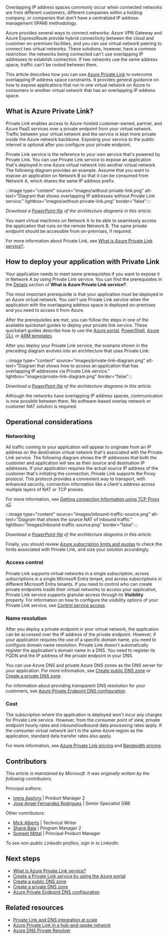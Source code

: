 Overlapping IP address spaces commonly occur when connected networks are from different customers, different companies within a holding company, or companies that don't have a centralized IP address management (IPAM) methodology.
 
Azure provides several ways to connect networks: Azure VPN Gateway and Azure ExpressRoute provide hybrid connectivity between the cloud and customer on-premises facilities, and you can use virtual network peering to connect two virtual networks. These solutions, however, have a common restriction: the networks being connected can't use overlapping IP addresses to establish connection. If two networks use the same address space, traffic can't be routed between them.  
 
This article describes how you can use [Azure Private Link](https://azure.microsoft.com/products/private-link) to overcome overlapping IP address space constraints. It provides general guidance on how to expose applications that run in one virtual network on Azure to consumers in another virtual network that has an overlapping IP address space.

## What is Azure Private Link?
 
Private Link enables access to Azure-hosted customer-owned, partner, and Azure PaaS services over a private endpoint from your virtual network. Traffic between your virtual network and the service is kept more private inside the Azure network backbone. Exposing your service to the public internet is optional after you configure your private endpoint.

Private Link service is the reference to your own service that's powered by Private Link. You can use Private Link service to expose an application that's deployed in one Azure virtual network into another virtual network. The following diagram provides an example. Assume that you want to expose an application on Network B so that it can be consumed from Network A, which shares the same IP address prefix.

:::image type="content" source="images/without-private-link.png" alt-text="Diagram that shows overlapping IP addresses without Private Link service." lightbox="images/without-private-link.png" border="false":::

*Download a [PowerPoint file](https://arch-center.azureedge.net/private-link-ip-constraints.pptx) of the architecture diagrams in this article.* 

You want virtual machines on Network A to be able to seamlessly access the application that runs on the remote Network B. The same private endpoint should be accessible from on-premises, if required.
 
For more information about Private Link, see [What is Azure Private Link service?](/azure/private-link/private-link-service-overview#details). 

## How to deploy your application with Private Link
 
Your application needs to meet some prerequisites if you want to expose it in Network A by using Private Link service. You can find the prerequisites in the [Details](/azure/private-link/private-link-service-overview#details) section of **What is Azure Private Link service?**. 

The most important prerequisite is that your application must be deployed in an Azure virtual network. You can't use Private Link service when the application with the overlapping address space is deployed on-premises and you need to access it from Azure. 

After the prerequisites are met, you can follow the steps in one of the available quickstart guides to deploy your private link service. These quickstart guides describe how to use the [Azure portal](/azure/private-link/create-private-link-service-portal#create-a-private-link-service), [PowerShell](/azure/private-link/create-private-link-service-powershell#create-a-private-link-service), [Azure CLI](/azure/private-link/create-private-link-service-cli#create-a-private-link-service), or [ARM templates](/azure/private-link/create-private-link-service-template).  
 
After you deploy your Private Link service, the scenario shown in the preceding diagram evolves into an architecture that uses Private Link: 

:::image type="content" source="images/private-link-diagram.png" alt-text="Diagram that shows how to access an application that has overlapping IP addresses via Private Link service." lightbox="images/private-link-diagram.png" border="false":::

*Download a [PowerPoint file](https://arch-center.azureedge.net/private-link-ip-constraints.pptx) of the architecture diagrams in this article.*  

Although the networks have overlapping IP address spaces, communication is now possible between them. No software-based overlay network or customer NAT solution is required. 

## Operational considerations
 
### Networking

All traffic coming to your application will appear to originate from an IP address on the destination virtual network that's associated with the Private Link service. The following diagram shows the IP addresses that both the customer and application will see as their source and destination IP addresses. If your application requires the actual source IP address of the customer that's initiating the connection, Private Link supports the Proxy protocol. This protocol provides a convenient way to transport, with enhanced security, connection information like a client's address across multiple layers of NAT or TCP proxies.

For more information, see [Getting connection Information using TCP Proxy v2](/azure/private-link/private-link-service-overview#getting-connection-information-using-tcp-proxy-v2).  

:::image type="content" source="images/inbound-traffic-source.png" alt-text="Diagram that shows the source NAT of inbound traffic." lightbox="images/inbound-traffic-source.png" border="false":::

*Download a [PowerPoint file](https://arch-center.azureedge.net/private-link-ip-constraints.pptx) of the architecture diagrams in this article.* 
 
Finally, you should review [Azure subscription limits and quotas](/azure/azure-resource-manager/management/azure-subscription-service-limits#private-link-limits) to check the limits associated with Private Link, and size your solution accordingly.
 
### Access control 

Private Link supports virtual networks in a single subscription, across subscriptions in a single Microsoft Entra tenant, and across subscriptions in different Microsoft Entra tenants. If you need to control who can create private endpoints inside their virtual networks to access your application, Private Link service supports granular access through its **Visibility** property. For information on how to configure the visibility options of your Private Link service, see [Control service access](/azure/private-link/private-link-service-overview#control-service-access).

### Name resolution
 
After you deploy a private endpoint in your virtual network, the application can be accessed over the IP address of the private endpoint. However, if your application requires the use of a specific domain name, you need to configure domain name resolution. Private Link doesn't automatically register the application's domain name in a DNS. You need to register its FQDN and the IP address of the private endpoint in your DNS. 
 
You can use Azure DNS and private Azure DNS zones as the DNS server for your application. For more information, see [Create public DNS zone](/azure/dns/dns-getstarted-portal) or [Create a private DNS zone](/azure/dns/private-dns-getstarted-portal).

For information about providing transparent DNS resolution for your customers, see [Azure Private Endpoint DNS configuration](/azure/private-link/private-endpoint-dns#azure-services-dns-zone-configuration).
 
### Cost
 
The subscription where the application is deployed won't incur any charges for Private Link service. However, from the consumer point of view, private endpoint hourly rates and inbound/outbound data processing rates apply. If the consumer virtual network isn't in the same Azure region as the application, standard data transfer rates also apply. 

For more information, see [Azure Private Link pricing](https://azure.microsoft.com/pricing/details/private-link) and [Bandwidth pricing](https://azure.microsoft.com/pricing/details/bandwidth). 

## Contributors

*This article is maintained by Microsoft. It was originally written by the following contributors.*

Principal authors: 

- [Ivens Applyrs](https://www.linkedin.com/in/ivens-applyrs) | Product Manager 2
- [Jose Angel Fernandez Rodrigues](https://www.linkedin.com/in/jangelfdez) | Senior Specialist GBB


Other contributors: 

- [Mick Alberts](https://www.linkedin.com/in/mick-alberts-a24a1414) | Technical Writer 
- [Shane Bala](https://www.linkedin.com/in/sudarshan-bala) | Program Manager 2
- [Sumeet Mittal](https://www.linkedin.com/in/mittalsumeet) | Principal Product Manager

*To see non-public LinkedIn profiles, sign in to LinkedIn.*

## Next steps

- [What is Azure Private Link service?](/azure/private-link/private-link-service-overview)
- [Create a Private Link service by using the Azure portal](/azure/private-link/create-private-link-service-portal)
- [Create a public DNS zone](/azure/dns/dns-getstarted-portal) 
- [Create a private DNS zone](/azure/dns/private-dns-getstarted-portal)
- [Azure Private Endpoint DNS configuration](/azure/private-link/private-endpoint-dns)

## Related resources

- [Private Link and DNS integration at scale](/azure/cloud-adoption-framework/ready/azure-best-practices/private-link-and-dns-integration-at-scale)
- [Azure Private Link in a hub-and-spoke network](../../guide/networking/private-link-hub-spoke-network.yml)
- [Azure DNS Private Resolver](../../example-scenario/networking/azure-dns-private-resolver.yml)
